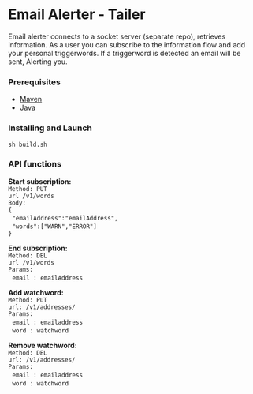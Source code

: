 # Email Alerter - Tailer

Email alerter connects to a socket server (separate repo), retrieves information. As a user you can subscribe to the information flow and add your personal triggerwords. If a triggerword is detected an email will be sent, Alerting you.


### Prerequisites

- [Maven](https://maven.apache.org/download.cgi)<br> 
- [Java](http://www.oracle.com/technetwork/java/javase/downloads/index.html)


### Installing and Launch

`sh build.sh`

### API functions

**Start subscription:**<br>
`Method: PUT`<br>
`url /v1/words`<br>
`Body:`<br>
`{` <br>
&nbsp;&nbsp;`"emailAddress":"emailAddress",`<br>
&nbsp;&nbsp;`"words":["WARN","ERROR"]`<br>
`}`

**End  subscription:**<br>
`Method: DEL`<br>
`url /v1/words`<br>
`Params:`<br>
&nbsp;&nbsp;`email : emailAddress`<br>

**Add watchword:**<br>
`Method: PUT`<br>
`url: /v1/addresses/`<br>
`Params:`<br>
&nbsp;&nbsp;`email : emailaddress`<br>
&nbsp;&nbsp;`word : watchword`

**Remove watchword:**<br>
`Method: DEL`<br>
`url: /v1/addresses/`<br>
`Params:`<br>
&nbsp;&nbsp;`email : emailaddress`<br>
&nbsp;&nbsp;`word : watchword`